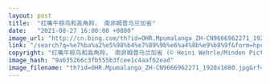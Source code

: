 ```yaml
---
layout: post
title:  "红嘴牛椋鸟和高角羚， 南非姆普马兰加省"
date:   "2021-08-27 16:00:00 +0800"
image_url: "http://cn.bing.com/th?id=OHR.Mpumalanga_ZH-CN9666962271_1920x1080.jpg&rf=LaDigue_1920x1080.jpg&pid=hp"
link: "/search?q=%e7%ba%a2%e5%98%b4%e7%89%9b%e6%a4%8b%e9%b8%9f&form=hpcapt&mkt=zh-cn"
copyright: "红嘴牛椋鸟和高角羚， 南非姆普马兰加省 (© Heini Wehrle/Minden Pictures)"
image_hash: "9a635266c3fb555b3fcee1c4aaf62ead"
image_filename: "th?id=OHR.Mpumalanga_ZH-CN9666962271_1920x1080.jpg&rf=LaDigue_1920x1080.jpg&pid=hp"
---
```

